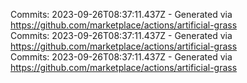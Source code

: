 Commits: 2023-09-26T08:37:11.437Z - Generated via https://github.com/marketplace/actions/artificial-grass
<br>
Commits: 2023-09-26T08:37:11.437Z - Generated via https://github.com/marketplace/actions/artificial-grass
<br>
Commits: 2023-09-26T08:37:11.437Z - Generated via https://github.com/marketplace/actions/artificial-grass
<br>
